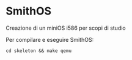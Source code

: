 SmithOS
=======

Creazione di un miniOS i586 per scopi di studio

Per compilare e eseguire SmithOS:

    cd skeleton && make qemu
